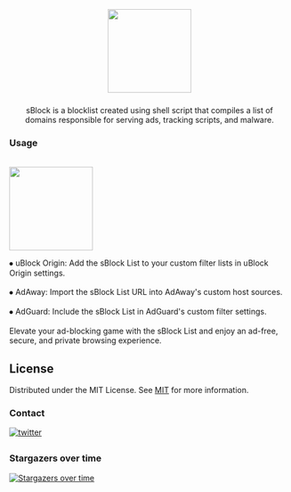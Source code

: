 <div align="center">
  <img height="150" src="https://i.postimg.cc/xT9nh3wD/s-1.png"  />
</div>

###

<p align="center">sBlock is a blocklist created using shell script that compiles a list of domains responsible for serving ads, tracking scripts, and malware.</p>


### Usage
<br clear="both">

<div align="left">
  <img height="150" src="https://i.postimg.cc/59Qskz3S/Screenshot-2025-02-15-230321.png"  />
</div>

<p align="left">
  
  ⦁ uBlock Origin: Add the sBlock List to your custom filter lists in uBlock Origin settings.<br><br>
  ⦁ AdAway: Import the sBlock List URL into AdAway's custom host sources.<br><br>
  ⦁ AdGuard: Include the sBlock List in AdGuard's custom filter settings.<br><br>
  Elevate your ad-blocking game with the sBlock List and enjoy an ad-free, secure, and private browsing experience.</p>

###

## License
Distributed under the MIT License. See [MIT](https://choosealicense.com/licenses/mit/) for more information.

### Contact

<a href="https://twitter.com/swastiksagarr" target="_blank">
<img src=https://ziadoua.github.io/m3-Markdown-Badges/badges/Twitter/twitter2.svg
?&style=for-the-badge&logo=twitter&logoColor=white alt=twitter style="margin-bottom: 5px;" />
</a>

### Stargazers over time
[![Stargazers over time](https://starchart.cc/swastiksagar/sblock.svg?variant=adaptive)](https://starchart.cc/swastiksagar/sblock)

